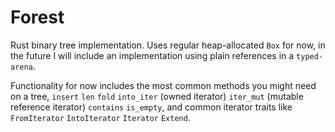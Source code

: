 # Forest

Rust binary tree implementation. Uses regular heap-allocated `Box` for now, in the future I will include an implementation using plain references in a `typed-arena`. 

Functionality for now includes the most common methods you might need on a tree, `insert` `len` `fold` `into_iter` (owned iterator) `iter_mut` (mutable reference iterator) `contains` `is_empty`, and common iterator traits like `FromIterator` `IntoIterator` `Iterator` `Extend`. 
